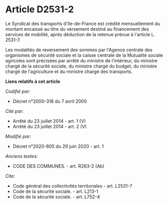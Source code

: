 # Article D2531-2

Le Syndicat des transports d'Ile-de-France est crédité mensuellement du montant encaissé au titre du  versement destiné au
financement des services de mobilité, après déduction de la retenue prévue à l'article L. 2531-7. 

Les modalités de reversement des sommes par l'Agence centrale des organismes de sécurité sociale et la caisse centrale de la
Mutualité sociale agricoles sont précisées par arrêté du ministre de l'intérieur, du ministre chargé de la sécurité sociale,
du ministre chargé du budget, du ministre chargé de l'agriculture et du ministre chargé des transports.

**Liens relatifs à cet article**

_Codifié par_:

  - Décret n°2000-318 du 7 avril 2000

_Cité par_:

  - Arrêté du 23 juillet 2014 - art. 1 (V)
  - Arrêté du 23 juillet 2014 - art. 2 (V)

_Modifié par_:

  - Décret n°2020-805 du 29 juin 2020 - art. 1

_Anciens textes_:

  - CODE DES COMMUNES. - art. R263-2 (Ab)

_Cite_:

  - Code général des collectivités territoriales - art. L2531-7
  - Code de la sécurité sociale. - art. L213-1
  - Code de la sécurité sociale. - art. L752-4
